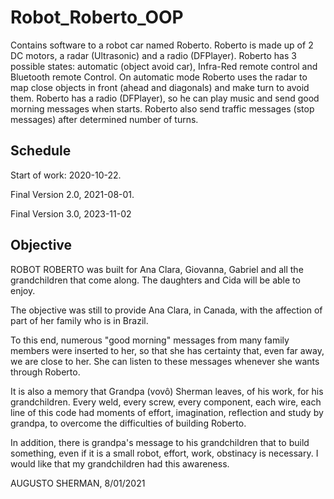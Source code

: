 # Robot_Roberto_OOP
Contains software to a robot car named Roberto.
Roberto is made up of 2 DC motors, a radar (Ultrasonic) and a radio (DFPlayer).
Roberto has 3 possible states: automatic (object avoid car), Infra-Red remote control and Bluetooth remote Control.
On automatic mode Roberto uses the radar to map close objects in front (ahead and diagonals) and make turn to avoid them.
Roberto has a radio (DFPlayer), so he can play music and send good morning messages when starts.
Roberto also send traffic messages (stop messages) after determined number of turns.

## Schedule
  Start of work:     2020-10-22.

  Final Version 2.0, 2021-08-01.

  Final Version 3.0, 2023-11-02 
 
 ## Objective
  ROBOT ROBERTO was built for Ana Clara, Giovanna, Gabriel and all the grandchildren that 
  come along. The daughters and Cida will be able to enjoy.
 
  The objective was still to provide Ana Clara, in Canada, with the affection of part of
  her family who is in Brazil.
 
  To this end, numerous "good morning" messages from many family members were inserted
  to her, so that she has certainty that, even far away, we are close to her. She can
  listen to these messages whenever she wants through Roberto.

  It is also a memory that Grandpa (vovô) Sherman leaves, of his work, for his grandchildren.
  Every weld, every screw, every component, each wire, each line of this code had
  moments of effort, imagination, reflection and study by grandpa, to overcome the
  difficulties of building Roberto.

  In addition, there is grandpa's message to his grandchildren that to build something,
  even if it is a small robot, effort, work, obstinacy is necessary. I would like that
  my grandchildren had this awareness.

  AUGUSTO SHERMAN, 8/01/2021 


